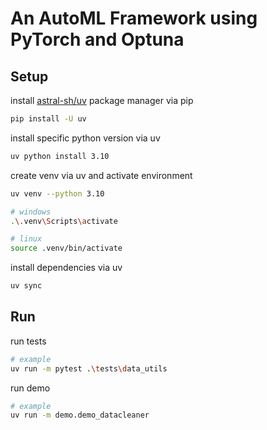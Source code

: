# An AutoML Framework using PyTorch and Optuna

## Setup

install [astral-sh/uv](https://github.com/astral-sh/uv) package manager via pip

```bash
pip install -U uv
```

install specific python version via uv

```bash
uv python install 3.10
```

create venv via uv and activate environment

```bash
uv venv --python 3.10

# windows
.\.venv\Scripts\activate

# linux
source .venv/bin/activate
```

install dependencies via uv

```bash
uv sync
```

## Run

run tests

```bash
# example
uv run -m pytest .\tests\data_utils
```

run demo

```bash
# example
uv run -m demo.demo_datacleaner
```
